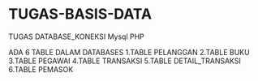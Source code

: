 # TUGAS-BASIS-DATA

TUGAS DATABASE_KONEKSI Mysql PHP

ADA 6 TABLE DALAM DATABASES
1.TABLE PELANGGAN
2.TABLE BUKU
3.TABLE PEGAWAI
4.TABLE TRANSAKSI
5.TABLE DETAIL_TRANSAKSI
6.TABLE PEMASOK
